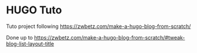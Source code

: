 # HUGO Tuto

Tuto project following https://zwbetz.com/make-a-hugo-blog-from-scratch/

Done up to https://zwbetz.com/make-a-hugo-blog-from-scratch/#tweak-blog-list-layout-title

